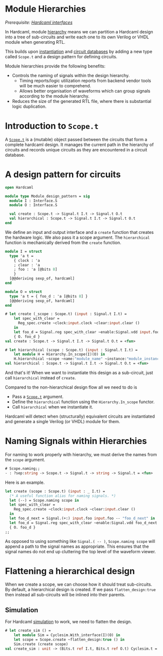 # Module Hierarchies

<!--
```ocaml
# Hardcaml.Caller_id.set_mode Disabled
- : unit = ()
```
-->

*Prerequisite: [Hardcaml interfaces](hardcaml_interfaces.mdx)*

In Hardcaml, module
[hierarchy](https://v3.ocaml.org/p/hardcaml/v0.15.0/doc/Hardcaml/Hierarchy/index.html)
means we can partition a Hardcaml design
into a tree of sub-circuits and write each one to its own Verilog or
VHDL module when generating RTL.

This builds upon [instantiation](instantiation.mdx) and
[circuit databases](rtl_generation.mdx) by adding a new type called
`Scope.t` and a design pattern for defining circuits.

Module hierarchies provide the following benefits:

- Controls the naming of signals within the design hierarchy.
  - Timing reports/logic utilization reports from backend vendor
    tools will be much easier to comprehend.
  - Allows better organisation of waveforms which can group signals
    according to the module hierarchy.
- Reduces the size of the generated RTL file, where there is
  substantial logic duplication.

# Introduction to `Scope.t`

A [`Scope.t`](https://v3.ocaml.org/p/hardcaml/v0.15.0/doc/Hardcaml/Scope/index.html)
is a (mutable) object passed between the circuits that
form a complete hardcaml design. It manages the current path in the
hierarchy of circuits and records unique circuits as they are
encountered in a circuit database.

# A design pattern for circuits

```ocaml
open Hardcaml

module type Module_design_pattern = sig
  module I : Interface.S
  module O : Interface.S

  val create : Scope.t -> Signal.t I.t -> Signal.t O.t
  val hierarchical : Scope.t -> Signal.t I.t -> Signal.t O.t
end
```

We define an input and output interface and a `create` function that
creates the hardware logic. We also pass it a scope argument. The
`hierarchical` function is mechanically derived from the `create`
function.

```ocaml
module I = struct
  type 'a t =
    { clock : 'a
    ; clear : 'a
    ; foo : 'a [@bits 8]
    }
  [@@deriving sexp_of, hardcaml]
end

module O = struct
  type 'a t = { foo_d : 'a [@bits 8] }
  [@@deriving sexp_of, hardcaml]
end
```

```ocaml
# let create (_scope : Scope.t) (input : Signal.t I.t) =
    let spec_with_clear =
      Reg_spec.create ~clock:input.clock ~clear:input.clear ()
    in
    let foo_d = Signal.reg spec_with_clear ~enable:Signal.vdd input.foo in
    { O. foo_d }
val create : Scope.t -> Signal.t I.t -> Signal.t O.t = <fun>

# let hierarchical (scope : Scope.t) (input : Signal.t I.t) =
    let module H = Hierarchy.In_scope(I)(O) in
    H.hierarchical ~scope ~name:"module_name" ~instance:"module_instance_2" create input
val hierarchical : Scope.t -> Signal.t I.t -> Signal.t O.t = <fun>
```

And that's it! When we want to instantiate this design as a
sub-circuit, just call `hierarchical` instead of `create`.

Compared to the non-hierarchical design flow all we need to do is

- Pass a [`Scope.t`](https://v3.ocaml.org/p/hardcaml/v0.15.0/doc/Hardcaml/Scope/index.html) argument.
- Define the `hierarchical` function using the `Hierarchy.In_scope`
  functor.
- Call `hierarchical` when we instantiate it.

Hardcaml will detect when (structurally) equivalent circuits are
instantiated and generate a single Verilog (or VHDL) module for them.

# Naming Signals within Hierarchies

For naming to work properly with hierarchy, we must derive the names
from the `scope` argument.

```ocaml
# Scope.naming;;
- : ?sep:string -> Scope.t -> Signal.t -> string -> Signal.t = <fun>
```

Here is an example.

```ocaml
let create (scope : Scope.t) (input : _ I.t) =
  (* A useful function alias for naming signals. *)
  let (--) = Scope.naming scope in
  let spec_with_clear =
    Reg_spec.create ~clock:input.clock ~clear:input.clear ()
  in
  let foo_d_next = Signal.(+:) input.foo input.foo -- "foo_d_next" in
  let foo_d = Signal.reg spec_with_clear ~enable:Signal.vdd foo_d_next in
  { O. foo_d }
;;
```

As opposed to using something like `Signal.( -- )`, `Scope.naming
scope` will append a path to the signal names as appropriate. This
ensures that the signal names do not end up cluttering the top level
of the waveform viewer.

# Flattening a hierarchical design

When we create a scope, we can choose how it should treat
sub-circuits. By default, a hierarchical design is created. If we pass
`flatten_design:true` then instead all sub-circuits will be inlined into
their parents.

## Simulation

For Hardcaml [simulation](simulation.mdx) to work, we need to flatten
the design.

```ocaml
# let create_sim () =
    let module Sim = Cyclesim.With_interface(I)(O) in
    let scope = Scope.create ~flatten_design:true () in
    Sim.create (create scope)
val create_sim : unit -> (Bits.t ref I.t, Bits.t ref O.t) Cyclesim.t = <fun>
```
